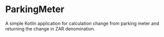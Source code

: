 # ParkingMeter
A simple Kotlin application for calculation change from parking meter and returning the change in ZAR denomination.
